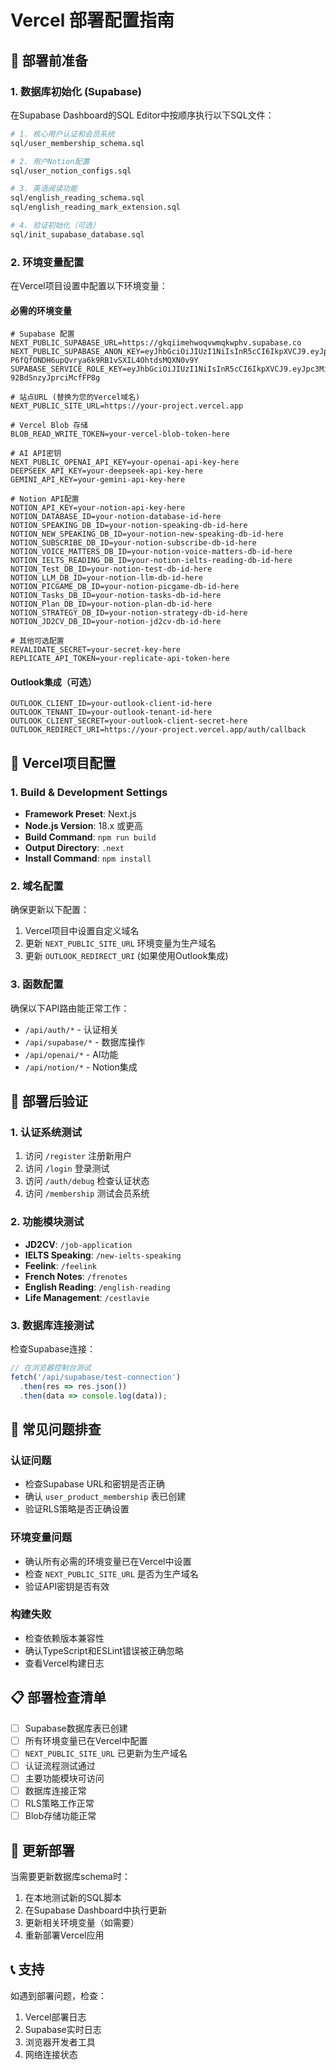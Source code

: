# Vercel 部署配置指南

## 🚀 部署前准备

### 1. 数据库初始化 (Supabase)

在Supabase Dashboard的SQL Editor中按顺序执行以下SQL文件：

```bash
# 1. 核心用户认证和会员系统
sql/user_membership_schema.sql

# 2. 用户Notion配置
sql/user_notion_configs.sql

# 3. 英语阅读功能
sql/english_reading_schema.sql
sql/english_reading_mark_extension.sql

# 4. 验证初始化（可选）
sql/init_supabase_database.sql
```

### 2. 环境变量配置

在Vercel项目设置中配置以下环境变量：

#### 必需的环境变量

```env
# Supabase 配置
NEXT_PUBLIC_SUPABASE_URL=https://gkqiimehwoqvwmqkwphv.supabase.co
NEXT_PUBLIC_SUPABASE_ANON_KEY=eyJhbGciOiJIUzI1NiIsInR5cCI6IkpXVCJ9.eyJpc3MiOiJzdXBhYmFzZSIsInJlZiI6ImdrcWlpbWVod29xdndtcWt3cGh2Iiwicm9sZSI6ImFub24iLCJpYXQiOjE3NTAzNzQ3NzcsImV4cCI6MjA2NTk1MDc3N30.-P6fQfONDH6upQvrya6k9RB1vSXIL4OhtdsMQXN0v9Y
SUPABASE_SERVICE_ROLE_KEY=eyJhbGciOiJIUzI1NiIsInR5cCI6IkpXVCJ9.eyJpc3MiOiJzdXBhYmFzZSIsInJlZiI6ImdrcWlpbWVod29xdndtcWt3cGh2Iiwicm9sZSI6InNlcnZpY2Vfcm9sZSIsImlhdCI6MTc1MDM3NDc3NywiZXhwIjoyMDY1OTUwNzc3fQ.k9LyxAJeu4iHNsPqV3Mf3l-92BdSnzyJprciMcfFP8g

# 站点URL (替换为您的Vercel域名)
NEXT_PUBLIC_SITE_URL=https://your-project.vercel.app

# Vercel Blob 存储
BLOB_READ_WRITE_TOKEN=your-vercel-blob-token-here

# AI API密钥
NEXT_PUBLIC_OPENAI_API_KEY=your-openai-api-key-here
DEEPSEEK_API_KEY=your-deepseek-api-key-here
GEMINI_API_KEY=your-gemini-api-key-here

# Notion API配置
NOTION_API_KEY=your-notion-api-key-here
NOTION_DATABASE_ID=your-notion-database-id-here
NOTION_SPEAKING_DB_ID=your-notion-speaking-db-id-here
NOTION_NEW_SPEAKING_DB_ID=your-notion-new-speaking-db-id-here
NOTION_SUBSCRIBE_DB_ID=your-notion-subscribe-db-id-here
NOTION_VOICE_MATTERS_DB_ID=your-notion-voice-matters-db-id-here
NOTION_IELTS_READING_DB_ID=your-notion-ielts-reading-db-id-here
NOTION_Test_DB_ID=your-notion-test-db-id-here
NOTION_LLM_DB_ID=your-notion-llm-db-id-here
NOTION_PICGAME_DB_ID=your-notion-picgame-db-id-here
NOTION_Tasks_DB_ID=your-notion-tasks-db-id-here
NOTION_Plan_DB_ID=your-notion-plan-db-id-here
NOTION_STRATEGY_DB_ID=your-notion-strategy-db-id-here
NOTION_JD2CV_DB_ID=your-notion-jd2cv-db-id-here

# 其他可选配置
REVALIDATE_SECRET=your-secret-key-here
REPLICATE_API_TOKEN=your-replicate-api-token-here
```

#### Outlook集成（可选）
```env
OUTLOOK_CLIENT_ID=your-outlook-client-id-here
OUTLOOK_TENANT_ID=your-outlook-tenant-id-here
OUTLOOK_CLIENT_SECRET=your-outlook-client-secret-here
OUTLOOK_REDIRECT_URI=https://your-project.vercel.app/auth/callback
```

## 🔧 Vercel项目配置

### 1. Build & Development Settings

- **Framework Preset**: Next.js
- **Node.js Version**: 18.x 或更高
- **Build Command**: `npm run build`
- **Output Directory**: `.next`
- **Install Command**: `npm install`

### 2. 域名配置

确保更新以下配置：
1. Vercel项目中设置自定义域名
2. 更新 `NEXT_PUBLIC_SITE_URL` 环境变量为生产域名
3. 更新 `OUTLOOK_REDIRECT_URI` (如果使用Outlook集成)

### 3. 函数配置

确保以下API路由能正常工作：
- `/api/auth/*` - 认证相关
- `/api/supabase/*` - 数据库操作
- `/api/openai/*` - AI功能
- `/api/notion/*` - Notion集成

## 🎯 部署后验证

### 1. 认证系统测试

1. 访问 `/register` 注册新用户
2. 访问 `/login` 登录测试
3. 访问 `/auth/debug` 检查认证状态
4. 访问 `/membership` 测试会员系统

### 2. 功能模块测试

- **JD2CV**: `/job-application`
- **IELTS Speaking**: `/new-ielts-speaking`
- **Feelink**: `/feelink`
- **French Notes**: `/frenotes`
- **English Reading**: `/english-reading`
- **Life Management**: `/cestlavie`

### 3. 数据库连接测试

检查Supabase连接：
```javascript
// 在浏览器控制台测试
fetch('/api/supabase/test-connection')
  .then(res => res.json())
  .then(data => console.log(data));
```

## 🚨 常见问题排查

### 认证问题
- 检查Supabase URL和密钥是否正确
- 确认 `user_product_membership` 表已创建
- 验证RLS策略是否正确设置

### 环境变量问题
- 确认所有必需的环境变量已在Vercel中设置
- 检查 `NEXT_PUBLIC_SITE_URL` 是否为生产域名
- 验证API密钥是否有效

### 构建失败
- 检查依赖版本兼容性
- 确认TypeScript和ESLint错误被正确忽略
- 查看Vercel构建日志

## 📋 部署检查清单

- [ ] Supabase数据库表已创建
- [ ] 所有环境变量已在Vercel中配置
- [ ] `NEXT_PUBLIC_SITE_URL` 已更新为生产域名
- [ ] 认证流程测试通过
- [ ] 主要功能模块可访问
- [ ] 数据库连接正常
- [ ] RLS策略工作正常
- [ ] Blob存储功能正常

## 🔄 更新部署

当需要更新数据库schema时：
1. 在本地测试新的SQL脚本
2. 在Supabase Dashboard中执行更新
3. 更新相关环境变量（如需要）
4. 重新部署Vercel应用

## 📞 支持

如遇到部署问题，检查：
1. Vercel部署日志
2. Supabase实时日志
3. 浏览器开发者工具
4. 网络连接状态